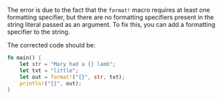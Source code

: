 The error is due to the fact that the `format!` macro requires at least one formatting specifier, but there are no formatting specifiers present in the string literal passed as an argument. To fix this, you can add a formatting specifier to the string.

The corrected code should be:
```rs
fn main() {
    let str = "Mary had a {} lamb";
    let txt = "little";
    let out = format!("{}", str, txt);
    println!("{}", out);
}
```
